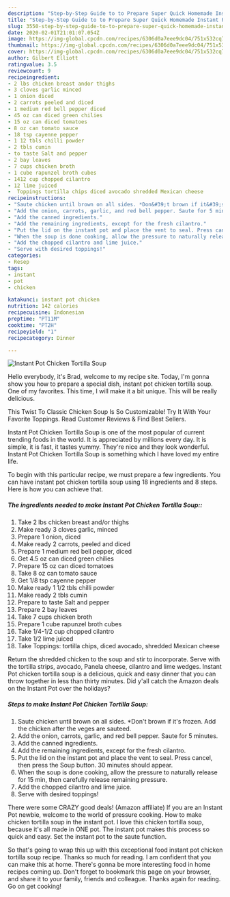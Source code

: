 ```yaml
---
description: "Step-by-Step Guide to to Prepare Super Quick Homemade Instant Pot Chicken Tortilla Soup"
title: "Step-by-Step Guide to to Prepare Super Quick Homemade Instant Pot Chicken Tortilla Soup"
slug: 3550-step-by-step-guide-to-to-prepare-super-quick-homemade-instant-pot-chicken-tortilla-soup
date: 2020-02-01T21:01:07.054Z
image: https://img-global.cpcdn.com/recipes/6306d0a7eee9dc04/751x532cq70/instant-pot-chicken-tortilla-soup-recipe-main-photo.jpg
thumbnail: https://img-global.cpcdn.com/recipes/6306d0a7eee9dc04/751x532cq70/instant-pot-chicken-tortilla-soup-recipe-main-photo.jpg
cover: https://img-global.cpcdn.com/recipes/6306d0a7eee9dc04/751x532cq70/instant-pot-chicken-tortilla-soup-recipe-main-photo.jpg
author: Gilbert Elliott
ratingvalue: 3.5
reviewcount: 9
recipeingredient:
- 2 lbs chicken breast andor thighs
- 3 cloves garlic minced
- 1 onion diced
- 2 carrots peeled and diced
- 1 medium red bell pepper diced
- 45 oz can diced green chilies
- 15 oz can diced tomatoes
- 8 oz can tomato sauce
- 18 tsp cayenne pepper
- 1 12 tbls chilli powder
- 2 tbls cumin
- to taste Salt and pepper
- 2 bay leaves
- 7 cups chicken broth
- 1 cube rapunzel broth cubes
- 1412 cup chopped cilantro
- 12 lime juiced
-  Toppings tortilla chips diced avocado shredded Mexican cheese
recipeinstructions:
- "Saute chicken until brown on all sides. *Don&#39;t brown if it&#39;s frozen. Add the chicken after the veges are sauteed."
- "Add the onion, carrots, garlic, and red bell pepper. Saute for 5 minutes."
- "Add the canned ingredients."
- "Add the remaining ingredients, except for the fresh cilantro."
- "Put the lid on the instant pot and place the vent to seal. Press cancel, then press the Soup button. 30 minutes should appear."
- "When the soup is done cooking, allow the pressure to naturally release for 15 min, then carefully release remaining pressure."
- "Add the chopped cilantro and lime juice."
- "Serve with desired toppings!"
categories:
- Resep
tags:
- instant
- pot
- chicken

katakunci: instant pot chicken
nutrition: 142 calories
recipecuisine: Indonesian
preptime: "PT11M"
cooktime: "PT2H"
recipeyield: "1"
recipecategory: Dinner

---
```



![Instant Pot Chicken Tortilla Soup](https://img-global.cpcdn.com/recipes/6306d0a7eee9dc04/751x532cq70/instant-pot-chicken-tortilla-soup-recipe-main-photo.jpg)

Hello everybody, it's Brad, welcome to my recipe site. Today, I'm gonna show you how to prepare a special dish, instant pot chicken tortilla soup. One of my favorites. This time, I will make it a bit unique. This will be really delicious.

This Twist To Classic Chicken Soup Is So Customizable! Try It With Your Favorite Toppings. Read Customer Reviews &amp; Find Best Sellers.

Instant Pot Chicken Tortilla Soup is one of the most popular of current trending foods in the world. It is appreciated by millions every day. It is simple, it is fast, it tastes yummy. They're nice and they look wonderful. Instant Pot Chicken Tortilla Soup is something which I have loved my entire life.


To begin with this particular recipe, we must prepare a few ingredients. You can have instant pot chicken tortilla soup using 18 ingredients and 8 steps. Here is how you can achieve that.

##### The ingredients needed to make Instant Pot Chicken Tortilla Soup::

1. Take 2 lbs chicken breast and/or thighs
1. Make ready 3 cloves garlic, minced
1. Prepare 1 onion, diced
1. Make ready 2 carrots, peeled and diced
1. Prepare 1 medium red bell pepper, diced
1. Get 4.5 oz can diced green chilies
1. Prepare 15 oz can diced tomatoes
1. Take 8 oz can tomato sauce
1. Get 1/8 tsp cayenne pepper
1. Make ready 1 1/2 tbls chilli powder
1. Make ready 2 tbls cumin
1. Prepare to taste Salt and pepper
1. Prepare 2 bay leaves
1. Take 7 cups chicken broth
1. Prepare 1 cube rapunzel broth cubes
1. Take 1/4-1/2 cup chopped cilantro
1. Take 1/2 lime juiced
1. Take  Toppings: tortilla chips, diced avocado, shredded Mexican cheese


Return the shredded chicken to the soup and stir to incorporate. Serve with the tortilla strips, avocado, Panela cheese, cilantro and lime wedges. Instant Pot chicken tortilla soup is a delicious, quick and easy dinner that you can throw together in less than thirty minutes. Did y&#39;all catch the Amazon deals on the Instant Pot over the holidays? 

##### Steps to make Instant Pot Chicken Tortilla Soup:

1. Saute chicken until brown on all sides. *Don&#39;t brown if it&#39;s frozen. Add the chicken after the veges are sauteed.
1. Add the onion, carrots, garlic, and red bell pepper. Saute for 5 minutes.
1. Add the canned ingredients.
1. Add the remaining ingredients, except for the fresh cilantro.
1. Put the lid on the instant pot and place the vent to seal. Press cancel, then press the Soup button. 30 minutes should appear.
1. When the soup is done cooking, allow the pressure to naturally release for 15 min, then carefully release remaining pressure.
1. Add the chopped cilantro and lime juice.
1. Serve with desired toppings!


There were some CRAZY good deals! (Amazon affiliate) If you are an Instant Pot newbie, welcome to the world of pressure cooking. How to make chicken tortilla soup in the instant pot. I love this chicken tortilla soup, because it&#39;s all made in ONE pot. The instant pot makes this process so quick and easy. Set the instant pot to the saute function. 

So that's going to wrap this up with this exceptional food instant pot chicken tortilla soup recipe. Thanks so much for reading. I am confident that you can make this at home. There's gonna be more interesting food in home recipes coming up. Don't forget to bookmark this page on your browser, and share it to your family, friends and colleague. Thanks again for reading. Go on get cooking!
